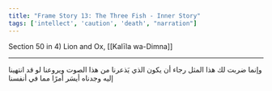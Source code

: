 ```yaml
---
title: "Frame Story 13: The Three Fish - Inner Story"
tags: ['intellect', 'caution', 'death', "narration"]
---
```


 Section 50 in 4) Lion and Ox, [[Kalīla wa-Dimna]]

---
وإنما ضربت لك هذا المثل رجاء أن يكون الذي يَذعرنا من هذا الصوت ويروعنا لو قد انتهينا إليه وجدناه أيسَر أمرًا مما في أنفسنا
